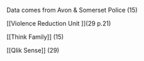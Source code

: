 Data comes from Avon & Somerset Police (15) 

[[Violence Reduction Unit ]](29 p.21)

[[Think Family]] (15)

[[Qlik Sense]] (29)